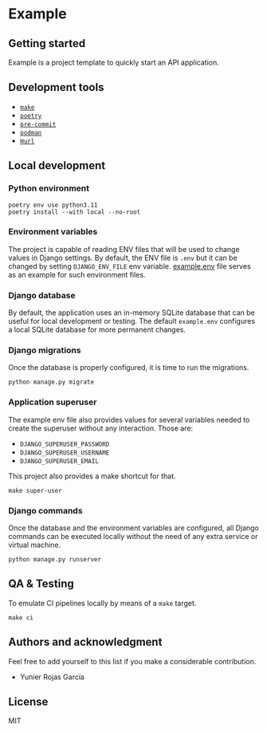 # Example

## Getting started

Example is a project template to quickly start an API application.

## Development tools

- [``make``](https://cmake.org/)
- [``poetry``](https://python-poetry.org/)
- [``pre-commit``](https://pre-commit.com/)
- [``podman``](https://podman.io/)
- [``Hurl``](https://hurl.dev/)

## Local development

### Python environment

```shell
poetry env use python3.11
poetry install --with local --no-root
```

### Environment variables

The project is capable of reading ENV files that will be used to change values in Django settings.
By default, the ENV file is ``.env`` but it can be changed by setting ``DJANGO_ENV_FILE`` env variable.
[example.env](example.env) file serves as an example for such environment files.

### Django database

By default, the application uses an in-memory SQLite database that can be useful for local development or testing.
The default ``example.env`` configures a local SQLite database for more permanent changes.

### Django migrations

Once the database is properly configured, it is time to run the migrations.

```shell
python manage.py migrate
```

### Application superuser

The example env file also provides values for several variables needed to create the superuser without any interaction.
Those are:

- ``DJANGO_SUPERUSER_PASSWORD``
- ``DJANGO_SUPERUSER_USERNAME``
- ``DJANGO_SUPERUSER_EMAIL``

This project also provides a make shortcut for that.

```shell
make super-user
```

### Django commands

Once the database and the environment variables are configured, all Django commands can be executed locally without the need of any extra service or virtual machine.

```shell
python manage.py runserver
```

## QA & Testing

To emulate CI pipelines locally by means of a ``make`` target.

```shell
make ci
```

## Authors and acknowledgment
Feel free to add yourself to this list if you make a considerable contribution.

- Yunier Rojas García

## License
MIT

